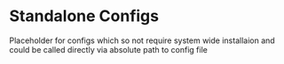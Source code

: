 # Standalone Configs

Placeholder for configs which so not require system wide installaion
and could be called directly via absolute path to config file
